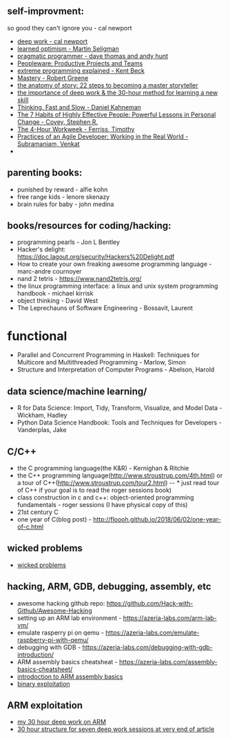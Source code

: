 ## self-improvment:
so good they can't ignore you - cal newport
* [deep work - cal newport]()
* [learned optimism - Martin Seligman]()
* [pragmatic programmer - dave thomas and andy hunt]()
* [Peopleware: Productive Projects and Teams]()
* [extreme programming explained - Kent Beck]()
* [Mastery - Robert Greene]()
* [the anatomy of story: 22 steps to becoming a master storyteller]()
* [the importance of deep work & the 30-hour method for learning a new skill](https://azeria-labs.com/the-importance-of-deep-work-the-30-hour-method-for-learning-a-new-skill/)
* [Thinking, Fast and Slow - Daniel Kahneman]()
* [The 7 Habits of Highly Effective People: Powerful Lessons in Personal Change - Covey, Stephen R.]()
* [The 4-Hour Workweek - Ferriss, Timothy]()
* [Practices of an Agile Developer: Working in the Real World - Subramaniam, Venkat]()
* 

## parenting books:
* punished by reward - alfie kohn
* free range kids - lenore skenazy
* brain rules for baby - john medina

## books/resources for coding/hacking:
* programming pearls - Jon L Bentley
* Hacker's delight: https://doc.lagout.org/security/Hackers%20Delight.pdf
* How to create your own freaking awesome programming language - marc-andre cournoyer
* nand 2 tetris - https://www.nand2tetris.org/
* the linux programming interface: a linux and unix system programming handbook - michael kirrisk
* object thinking - David West
* The Leprechauns of Software Engineering - Bossavit, Laurent

# functional
* Parallel and Concurrent Programming in Haskell: Techniques for Multicore and Multithreaded Programming - Marlow, Simon
* Structure and Interpretation of Computer Programs - Abelson, Harold

## data science/machine learning/
* R for Data Science: Import, Tidy, Transform, Visualize, and Model Data - Wickham, Hadley 
* Python Data Science Handbook: Tools and Techniques for Developers - Vanderplas, Jake



## C/C++
* the C programming language(the K&R) -  Kernighan & Ritchie
* the C++ programming language(http://www.stroustrup.com/4th.html) or a tour of C++(http://www.stroustrup.com/tour2.html) -- * just read tour of C++ if your goal is to read the roger sessions book)
* class construction in c and c++: object-oriented programming fundamentals - roger sessions (I have physical copy of this)
* 21st century C
* one year of C(blog post) - http://floooh.github.io/2018/06/02/one-year-of-c.html

## wicked problems
* [wicked problems](http://www.kschroeder.com/weblog/wicked-1)

## hacking, ARM, GDB, debugging, assembly, etc
* awesome hacking github repo: https://github.com/Hack-with-Github/Awesome-Hacking
* setting up an ARM lab environment - https://azeria-labs.com/arm-lab-vm/
* emulate rasperry pi on qemu - https://azeria-labs.com/emulate-raspberry-pi-with-qemu/
* debugging with GDB - https://azeria-labs.com/debugging-with-gdb-introduction/
* ARM assembly basics cheatsheat - https://azeria-labs.com/assembly-basics-cheatsheet/
* [introdoction to ARM assembly basics](https://azeria-labs.com/writing-arm-assembly-part-1/)
* [binary exploitation](https://azeria-labs.com/writing-arm-shellcode/)


## ARM exploitation
* [my 30 hour deep work on ARM](https://github.com/JackAWatt/Free-Parking/blob/master/docs/thirty-hour/ARM-exploitation/sessions.md)
* [30 hour structure for seven deep work sessions at very end of article](https://azeria-labs.com/the-importance-of-deep-work-the-30-hour-method-for-learning-a-new-skill/)
